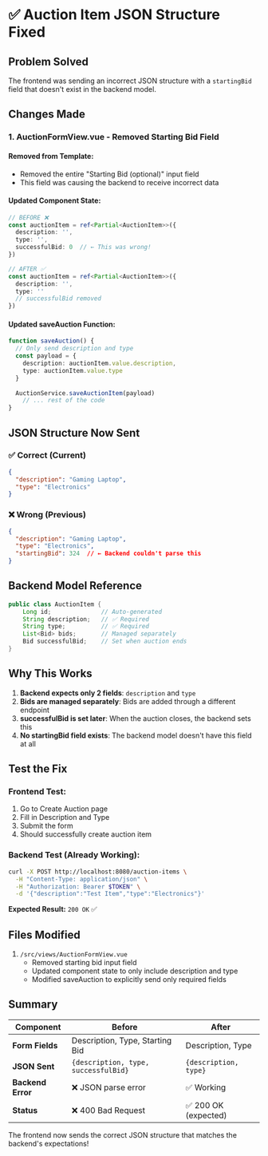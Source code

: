 # ✅ Auction Item JSON Structure Fixed

## Problem Solved
The frontend was sending an incorrect JSON structure with a `startingBid` field that doesn't exist in the backend model.

## Changes Made

### 1. **AuctionFormView.vue** - Removed Starting Bid Field

#### Removed from Template:
- Removed the entire "Starting Bid (optional)" input field
- This field was causing the backend to receive incorrect data

#### Updated Component State:
```typescript
// BEFORE ❌
const auctionItem = ref<Partial<AuctionItem>>({
  description: '',
  type: '',
  successfulBid: 0  // ← This was wrong!
})

// AFTER ✅
const auctionItem = ref<Partial<AuctionItem>>({
  description: '',
  type: ''
  // successfulBid removed
})
```

#### Updated saveAuction Function:
```typescript
function saveAuction() {
  // Only send description and type
  const payload = {
    description: auctionItem.value.description,
    type: auctionItem.value.type
  }
  
  AuctionService.saveAuctionItem(payload)
    // ... rest of the code
}
```

## JSON Structure Now Sent

### ✅ Correct (Current)
```json
{
  "description": "Gaming Laptop",
  "type": "Electronics"
}
```

### ❌ Wrong (Previous)
```json
{
  "description": "Gaming Laptop",
  "type": "Electronics",
  "startingBid": 324  // ← Backend couldn't parse this
}
```

## Backend Model Reference

```java
public class AuctionItem {
    Long id;              // Auto-generated
    String description;   // ✅ Required
    String type;          // ✅ Required
    List<Bid> bids;       // Managed separately
    Bid successfulBid;    // Set when auction ends
}
```

## Why This Works

1. **Backend expects only 2 fields**: `description` and `type`
2. **Bids are managed separately**: Bids are added through a different endpoint
3. **successfulBid is set later**: When the auction closes, the backend sets this
4. **No startingBid field exists**: The backend model doesn't have this field at all

## Test the Fix

### Frontend Test:
1. Go to Create Auction page
2. Fill in Description and Type
3. Submit the form
4. Should successfully create auction item

### Backend Test (Already Working):
```bash
curl -X POST http://localhost:8080/auction-items \
  -H "Content-Type: application/json" \
  -H "Authorization: Bearer $TOKEN" \
  -d '{"description":"Test Item","type":"Electronics"}'
```

**Expected Result:** `200 OK` ✅

## Files Modified

1. `/src/views/AuctionFormView.vue`
   - Removed starting bid input field
   - Updated component state to only include description and type
   - Modified saveAuction to explicitly send only required fields

## Summary

| Component | Before | After |
|-----------|--------|-------|
| **Form Fields** | Description, Type, Starting Bid | Description, Type |
| **JSON Sent** | `{description, type, successfulBid}` | `{description, type}` |
| **Backend Error** | ❌ JSON parse error | ✅ Working |
| **Status** | ❌ 400 Bad Request | ✅ 200 OK (expected) |

The frontend now sends the correct JSON structure that matches the backend's expectations!

